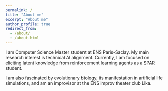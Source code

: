 ```yaml
---
permalink: /
title: "About me"
excerpt: "About me"
author_profile: true
redirect_from: 
  - /about/
  - /about.html
---
```


I am Computer Science Master student at ENS Paris-Saclay. My main research interest is technical AI alignment. Currently, I am focused on eliciting latent knowledge from reinforcement learning agents as a [SPAR](https://berkeleyaisafety.com/spar) student.

I am also fascinated by evolutionary biology, its manifestation in artificial life simulations, and am an improvisor at the ENS improv theater club Lika.